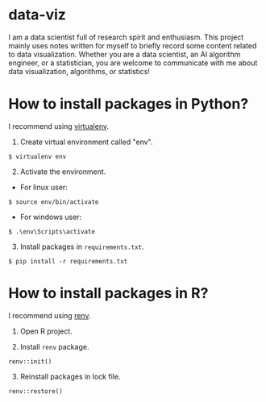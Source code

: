 # data-viz

I am a data scientist full of research spirit and enthusiasm. This project mainly uses notes written for myself to briefly record some content related to data visualization. Whether you are a data scientist, an AI algorithm engineer, or a statistician, you are welcome to communicate with me about data visualization, algorithms, or statistics!

# How to install packages in Python?
I recommend using [virtualenv](https://virtualenv.pypa.io/en/latest/).

1. Create virtual environment called "env".

  ```bash=
  $ virtualenv env
  ```

2. Activate the environment.
  - For linux user:
  
  ```bash=
  $ source env/bin/activate
  ```

  - For windows user:
  
  ```bash=
  $ .\env\Scripts\activate
  ```

3. Install packages in `requirements.txt`.

  ```bash=
  $ pip install -r requirements.txt
  ```

# How to install packages in R?
I recommend using [renv](https://rstudio.github.io/renv/index.html).

1. Open R project.

2. Install `renv` package.

  ```r=
  renv::init()
  ```

3. Reinstall packages in lock file.

  ```r=
  renv::restore()
  ```

